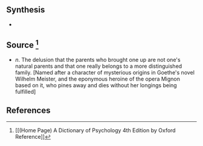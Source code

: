 ## Synthesis
- 
## Source [^1]
- $n$. The delusion that the parents who brought one up are not one's natural parents and that one really belongs to a more distinguished family. \[Named after a character of mysterious origins in Goethe's novel Wilhelm Meister, and the eponymous heroine of the opera Mignon based on it, who pines away and dies without her longings being fulfilled]
## References

[^1]: [[(Home Page) A Dictionary of Psychology 4th Edition by Oxford Reference]]